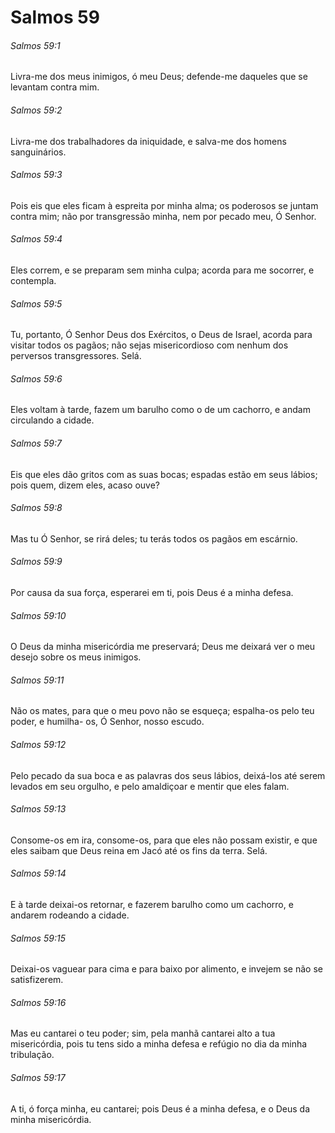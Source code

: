 # Salmos 59

###### Salmos 59:1

Livra-me dos meus inimigos, ó meu Deus; defende-me daqueles que se levantam contra mim.

###### Salmos 59:2

Livra-me dos trabalhadores da iniquidade, e salva-me dos homens sanguinários.

###### Salmos 59:3

Pois eis que eles ficam à espreita por minha alma; os poderosos se juntam contra mim; não por transgressão minha, nem por pecado meu, Ó Senhor.

###### Salmos 59:4

Eles correm, e se preparam sem minha culpa; acorda para me socorrer, e contempla.

###### Salmos 59:5

Tu, portanto, Ó Senhor Deus dos Exércitos, o Deus de Israel, acorda para visitar todos os pagãos; não sejas misericordioso com nenhum dos perversos transgressores. Selá.

###### Salmos 59:6

Eles voltam à tarde, fazem um barulho como o de um cachorro, e andam circulando a cidade.

###### Salmos 59:7

Eis que eles dão gritos com as suas bocas; espadas estão em seus lábios; pois quem, dizem eles, acaso ouve?

###### Salmos 59:8

Mas tu Ó Senhor, se rirá deles; tu terás todos os pagãos em escárnio.

###### Salmos 59:9

Por causa da sua força, esperarei em ti, pois Deus é a minha defesa.

###### Salmos 59:10

O Deus da minha misericórdia me preservará; Deus me deixará ver o meu desejo sobre os meus inimigos.

###### Salmos 59:11

Não os mates, para que o meu povo não se esqueça; espalha-os pelo teu poder, e humilha- os, Ó Senhor, nosso escudo.

###### Salmos 59:12

Pelo pecado da sua boca e as palavras dos seus lábios, deixá-los até serem levados em seu orgulho, e pelo amaldiçoar e mentir que eles falam.

###### Salmos 59:13

Consome-os em ira, consome-os, para que eles não possam existir, e que eles saibam que Deus reina em Jacó até os fins da terra. Selá.

###### Salmos 59:14

E à tarde deixai-os retornar, e fazerem barulho como um cachorro, e andarem rodeando a cidade.

###### Salmos 59:15

Deixai-os vaguear para cima e para baixo por alimento, e invejem se não se satisfizerem.

###### Salmos 59:16

Mas eu cantarei o teu poder; sim, pela manhã cantarei alto a tua misericórdia, pois tu tens sido a minha defesa e refúgio no dia da minha tribulação.

###### Salmos 59:17

A ti, ó força minha, eu cantarei; pois Deus é a minha defesa, e o Deus da minha misericórdia.

